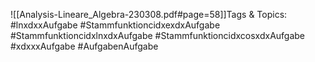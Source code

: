 
![[Analysis-Lineare_Algebra-230308.pdf#page=58]]Tags & Topics:
   #lnxdxxAufgabe
   #StammfunktioncidxexdxAufgabe
   #StammfunktioncidxlnxdxAufgabe
   #StammfunktioncidxcosxdxAufgabe
   #xdxxxAufgabe
   #AufgabenAufgabe